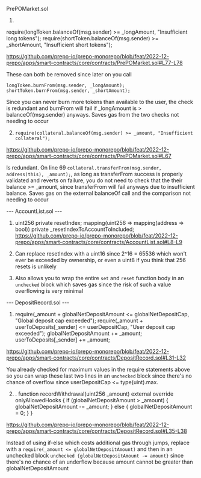 PrePOMarket.sol

1. 
require(longToken.balanceOf(msg.sender) >= _longAmount, "Insufficient long tokens");
require(shortToken.balanceOf(msg.sender) >= _shortAmount, "Insufficient short tokens");

https://github.com/prepo-io/prepo-monorepo/blob/feat/2022-12-prepo/apps/smart-contracts/core/contracts/PrePOMarket.sol#L77-L78

These can both be removed since later on you call 

    longToken.burnFrom(msg.sender, _longAmount);
    shortToken.burnFrom(msg.sender, _shortAmount);

Since you can never burn more tokens than available to the user, the check is redundant and burnFrom will fail if _longAmount is > balanceOf(msg.sender) anyways. Saves gas from the two checks not needing to occur

2.     require(collateral.balanceOf(msg.sender) >= _amount, "Insufficient collateral");
https://github.com/prepo-io/prepo-monorepo/blob/feat/2022-12-prepo/apps/smart-contracts/core/contracts/PrePOMarket.sol#L67

Is redundant. On line 69 `collateral.transferFrom(msg.sender, address(this), _amount);`, as long as transferFrom success is properly validated and reverts on failure, you do not need to check that the their balance >= _amount, since transferFrom will fail anyways due to insufficient balance. Saves gas on the external balanceOf call and the comparison not needing to occur

--- AccountList.sol ---
1.   uint256 private resetIndex;
  mapping(uint256 => mapping(address => bool)) private _resetIndexToAccountToIncluded;
https://github.com/prepo-io/prepo-monorepo/blob/feat/2022-12-prepo/apps/smart-contracts/core/contracts/AccountList.sol#L8-L9

1. Can replace resetIndex with a uint16 since 2^16 = 65536 which won't ever be exceeded by ownership, or even a uint8 if you think that 256 resets is unlikely
2. Also allows you to wrap the entire `set` and `reset` function body in an `unchecked` block which saves gas since the risk of such a value overflowing is very minimal

--- DepositRecord.sol ---

1. require(_amount + globalNetDepositAmount <= globalNetDepositCap, "Global deposit cap exceeded");
    require(_amount + userToDeposits[_sender] <= userDepositCap, "User deposit cap exceeded");
    globalNetDepositAmount += _amount;
    userToDeposits[_sender] += _amount;

https://github.com/prepo-io/prepo-monorepo/blob/feat/2022-12-prepo/apps/smart-contracts/core/contracts/DepositRecord.sol#L31-L32

  You already checked for maximum values in the require statements above so you can wrap these last two lines in an `unchecked` block since there's no chance of overflow since userDepositCap <= type(uint).max.

2. . function recordWithdrawal(uint256 _amount) external override onlyAllowedHooks {
    if (globalNetDepositAmount > _amount) { globalNetDepositAmount -= _amount; }
    else { globalNetDepositAmount = 0; }
  }

https://github.com/prepo-io/prepo-monorepo/blob/feat/2022-12-prepo/apps/smart-contracts/core/contracts/DepositRecord.sol#L35-L38

Instead of using if-else which costs additional gas through jumps, replace with a `require(_amount <= globalNetDepositAmount)` and then in an unchecked block `unchecked {globalNetDepositAmount -= amount}` since there's no chance of an underflow because amount cannot be greater than globalNetDepositAmount



